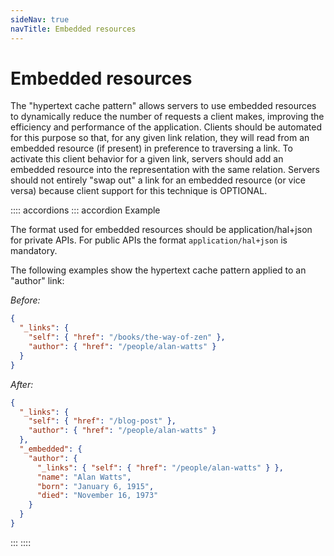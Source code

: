 ```yaml
---
sideNav: true
navTitle: Embedded resources
---
```


# Embedded resources

The "hypertext cache pattern" allows servers to use embedded resources to dynamically reduce the number of requests a client makes, improving the efficiency and performance of the application.
Clients should be automated for this purpose so that, for any given link relation, they will read from an embedded resource (if present) in preference to traversing a link.
To activate this client behavior for a given link, servers should add an embedded resource into the representation with the same relation.
Servers should not entirely "swap out" a link for an embedded resource (or vice versa) because client support for this technique is OPTIONAL.

:::: accordions
::: accordion Example

The format used for embedded resources should be application/hal+json for private APIs. For public APIs the format `application/hal+json` is mandatory.

The following examples show the hypertext cache pattern applied to an "author" link:

_Before:_

```json
{
  "_links": {
    "self": { "href": "/books/the-way-of-zen" },
    "author": { "href": "/people/alan-watts" }
  }
}
```

_After:_

```json
{
  "_links": {
    "self": { "href": "/blog-post" },
    "author": { "href": "/people/alan-watts" }
  },
  "_embedded": {
    "author": {
      "_links": { "self": { "href": "/people/alan-watts" } },
      "name": "Alan Watts",
      "born": "January 6, 1915",
      "died": "November 16, 1973"
    }
  }
}
```

:::
::::
